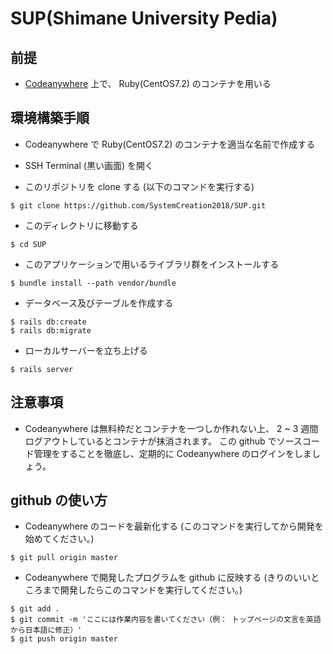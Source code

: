# SUP(Shimane University Pedia)

## 前提
* [Codeanywhere](https://codeanywhere.com/) 上で、 Ruby(CentOS7.2) のコンテナを用いる

## 環境構築手順
* Codeanywhere で Ruby(CentOS7.2) のコンテナを適当な名前で作成する

* SSH Terminal (黒い画面) を開く

* このリポジトリを clone する (以下のコマンドを実行する)
```
$ git clone https://github.com/SystemCreation2018/SUP.git
```

* このディレクトリに移動する
```
$ cd SUP
```

* このアプリケーションで用いるライブラリ群をインストールする
```
$ bundle install --path vendor/bundle
```

* データベース及びテーブルを作成する
```
$ rails db:create
$ rails db:migrate
```

* ローカルサーバーを立ち上げる
```
$ rails server
```

## 注意事項
* Codeanywhere は無料枠だとコンテナを一つしか作れない上、 2 ~ 3 週間ログアウトしているとコンテナが抹消されます。 この github でソースコード管理をすることを徹底し、定期的に Codeanywhere のログインをしましょう。

## github の使い方
- Codeanywhere のコードを最新化する (このコマンドを実行してから開発を始めてください。)
```
$ git pull origin master
```

- Codeanywhere で開発したプログラムを github に反映する (きりのいいところまで開発したらこのコマンドを実行してください。)
```
$ git add .
$ git commit -m 'ここには作業内容を書いてください（例： トップページの文言を英語から日本語に修正）'
$ git push origin master
```
